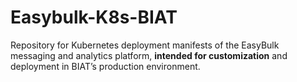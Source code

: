 # Easybulk-K8s-BIAT
Repository for Kubernetes deployment manifests of the EasyBulk messaging and analytics platform, **intended for customization** and deployment in BIAT’s production environment.

